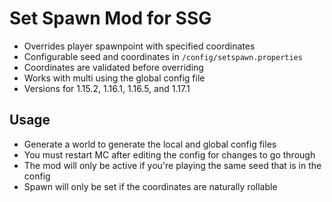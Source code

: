 # Set Spawn Mod for SSG

* Overrides player spawnpoint with specified coordinates 
* Configurable seed and coordinates in `/config/setspawn.properties`
* Coordinates are validated before overriding
* Works with multi using the global config file
* Versions for 1.15.2, 1.16.1, 1.16.5, and 1.17.1

## Usage

* Generate a world to generate the local and global config files
* You must restart MC after editing the config for changes to go through
* The mod will only be active if you're playing the same seed that is in the config
* Spawn will only be set if the coordinates are naturally rollable
